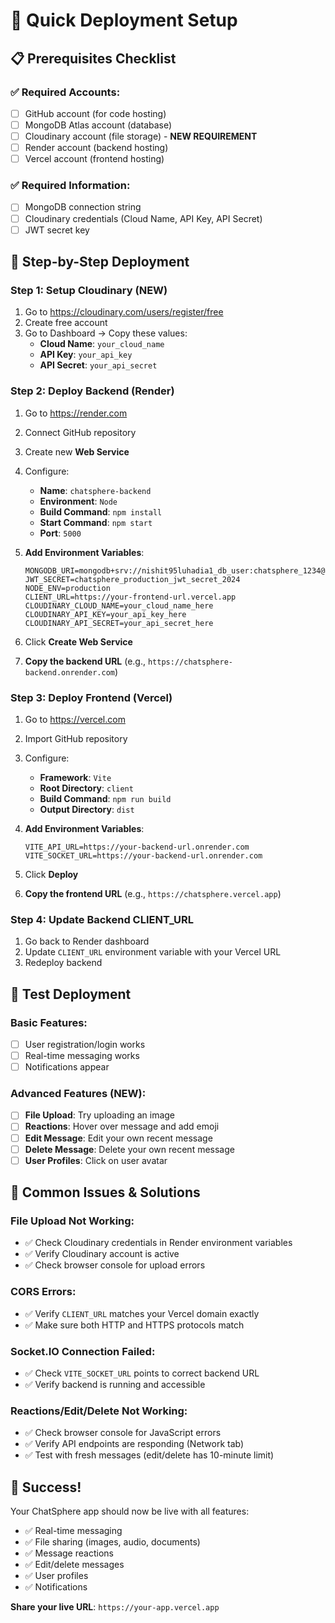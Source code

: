 # 🚀 Quick Deployment Setup

## 📋 Prerequisites Checklist

### ✅ **Required Accounts:**
- [ ] GitHub account (for code hosting)
- [ ] MongoDB Atlas account (database)
- [ ] Cloudinary account (file storage) - **NEW REQUIREMENT**
- [ ] Render account (backend hosting)
- [ ] Vercel account (frontend hosting)

### ✅ **Required Information:**
- [ ] MongoDB connection string
- [ ] Cloudinary credentials (Cloud Name, API Key, API Secret)
- [ ] JWT secret key

## 🔧 **Step-by-Step Deployment**

### **Step 1: Setup Cloudinary (NEW)**
1. Go to https://cloudinary.com/users/register/free
2. Create free account
3. Go to Dashboard → Copy these values:
   - **Cloud Name**: `your_cloud_name`
   - **API Key**: `your_api_key`
   - **API Secret**: `your_api_secret`

### **Step 2: Deploy Backend (Render)**
1. Go to https://render.com
2. Connect GitHub repository
3. Create new **Web Service**
4. Configure:
   - **Name**: `chatsphere-backend`
   - **Environment**: `Node`
   - **Build Command**: `npm install`
   - **Start Command**: `npm start`
   - **Port**: `5000`

5. **Add Environment Variables**:
   ```
   MONGODB_URI=mongodb+srv://nishit95luhadia1_db_user:chatsphere_1234@cluster0.vowiaah.mongodb.net/chatsphere
   JWT_SECRET=chatsphere_production_jwt_secret_2024
   NODE_ENV=production
   CLIENT_URL=https://your-frontend-url.vercel.app
   CLOUDINARY_CLOUD_NAME=your_cloud_name_here
   CLOUDINARY_API_KEY=your_api_key_here
   CLOUDINARY_API_SECRET=your_api_secret_here
   ```

6. Click **Create Web Service**
7. **Copy the backend URL** (e.g., `https://chatsphere-backend.onrender.com`)

### **Step 3: Deploy Frontend (Vercel)**
1. Go to https://vercel.com
2. Import GitHub repository
3. Configure:
   - **Framework**: `Vite`
   - **Root Directory**: `client`
   - **Build Command**: `npm run build`
   - **Output Directory**: `dist`

4. **Add Environment Variables**:
   ```
   VITE_API_URL=https://your-backend-url.onrender.com
   VITE_SOCKET_URL=https://your-backend-url.onrender.com
   ```

5. Click **Deploy**
6. **Copy the frontend URL** (e.g., `https://chatsphere.vercel.app`)

### **Step 4: Update Backend CLIENT_URL**
1. Go back to Render dashboard
2. Update `CLIENT_URL` environment variable with your Vercel URL
3. Redeploy backend

## 🧪 **Test Deployment**

### **Basic Features:**
- [ ] User registration/login works
- [ ] Real-time messaging works
- [ ] Notifications appear

### **Advanced Features (NEW):**
- [ ] **File Upload**: Try uploading an image
- [ ] **Reactions**: Hover over message and add emoji
- [ ] **Edit Message**: Edit your own recent message
- [ ] **Delete Message**: Delete your own recent message
- [ ] **User Profiles**: Click on user avatar

## 🚨 **Common Issues & Solutions**

### **File Upload Not Working:**
- ✅ Check Cloudinary credentials in Render environment variables
- ✅ Verify Cloudinary account is active
- ✅ Check browser console for upload errors

### **CORS Errors:**
- ✅ Verify `CLIENT_URL` matches your Vercel domain exactly
- ✅ Make sure both HTTP and HTTPS protocols match

### **Socket.IO Connection Failed:**
- ✅ Check `VITE_SOCKET_URL` points to correct backend URL
- ✅ Verify backend is running and accessible

### **Reactions/Edit/Delete Not Working:**
- ✅ Check browser console for JavaScript errors
- ✅ Verify API endpoints are responding (Network tab)
- ✅ Test with fresh messages (edit/delete has 10-minute limit)

## 🎉 **Success!**

Your ChatSphere app should now be live with all features:
- ✅ Real-time messaging
- ✅ File sharing (images, audio, documents)
- ✅ Message reactions
- ✅ Edit/delete messages
- ✅ User profiles
- ✅ Notifications

**Share your live URL**: `https://your-app.vercel.app`